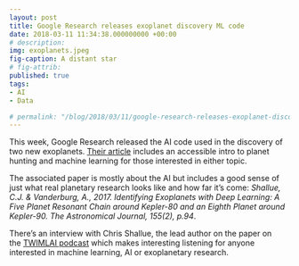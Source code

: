 ```yaml
---
layout: post
title: Google Research releases exoplanet discovery ML code
date: 2018-03-11 11:34:38.000000000 +00:00
# description: 
img: exoplanets.jpeg
fig-caption: A distant star
# fig-attrib: 
published: true
tags:
- AI
- Data

# permalink: "/blog/2018/03/11/google-research-releases-exoplanet-discovery-ml-code/"
---
```

This week, Google Research released the AI code used in the discovery of two new exoplanets. [Their article](https://research.googleblog.com/2018/03/open-sourcing-hunt-for-exoplanets.html) includes an accessible intro to planet hunting and machine learning for those interested in either topic.

The associated paper is mostly about the AI but includes a good sense of just what real planetary research looks like and how far it’s come: *Shallue, C.J. &amp; Vanderburg, A., 2017. Identifying Exoplanets with Deep Learning: A Five Planet Resonant Chain around Kepler-80 and an Eighth Planet around Kepler-90. The Astronomical Journal, 155(2), p.94*.

There’s an interview with Chris Shallue, the lead author on the paper on the [TWIMLAI podcast](https://twimlai.com/twiml-talk-117-discovering-exoplanets-deep-learning-chris-shallue/) which makes interesting listening for anyone interested in machine learning, AI or exoplanetary research.
